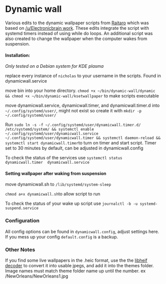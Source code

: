 # Dynamic wall

Various edits to the dynamic wallpaper scripts from [Raitaro](https://gitlab.com/RaitaroH/dynamic-wall) which was based on [/u/Electronicbrain work](https://www.reddit.com/r/unixporn/comments/a7mga5/plasma_a_clone_of_macos_mojaves_dynamic_wallpaper/). These edits integrate the script with systemd timers instead of using while do loops. An additional script was also created to change the wallpaper when the computer wakes from suspension.


#### Installation:  
*Only tested on a Debian system for KDE plasma*

replace every instance of `nicholas` to your username in the scripts. Found in dynamicwall.service

move bin into your home directory. ```chmod +x ~/bin/dynamic-wall/dynamic && chmod +x ~/bin/dynamic-wall/ksetwallpaper``` to make scripts executable

move dynamicwall.service, dynamicwall.timer, and dynamicwall.timer.d into `~/.config/systemd/user/`, might not exist so create it with `mkdir -p ~/.config/systemd/user/`

Run `sudo ln -s -f ~/.config/systemd/user/dynamicwall.timer.d/ /etc/systemd/system/ && systemctl enable ~/.config/systemd/user/dynamicwall.service ~/.config/systemd/user/dynamicwall.timer && systemctl daemon-reload && systemctl start dynamicwall.timer`to turn on timer and start script. Timer set to 30 minutes by default, can be adjusted in dynamicwall.config

To check the status of the services use `systemctl status dynamicwall.timer  dynamicwall.service`


#### Setting wallpaper after waking from suspension ###

move dynamicwall.sh to `/lib/systemd/system-sleep`

`chmod a+x dynamicwall.sh`to allow script to run

 To check the status of your wake up script use `journalctl -b -u systemd-suspend.service`

### Configuration ###
All config options can be found in `dynamicwall.config`, adjust settings here. If you mess up your config `default.config` is a backup.

### Other Notes ###

If you find some live wallpapers in the .heic format, use the the [libheif decoder](https://strukturag.github.io/libheif/) to convert it into usable jpegs, and add it into the themes folder. Image names must match theme folder name up until the number. ex /NewOrleans/NewOrleans1.jpg
